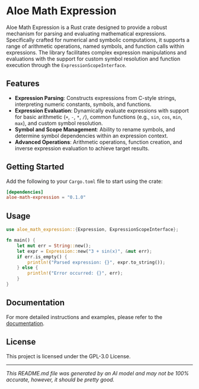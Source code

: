 # Aloe Math Expression

Aloe Math Expression is a Rust crate designed to provide a robust mechanism for parsing and evaluating mathematical expressions. Specifically crafted for numerical and symbolic computations, it supports a range of arithmetic operations, named symbols, and function calls within expressions. The library facilitates complex expression manipulations and evaluations with the support for custom symbol resolution and function execution through the `ExpressionScopeInterface`.

## Features

- **Expression Parsing**: Constructs expressions from C-style strings, interpreting numeric constants, symbols, and functions.
- **Expression Evaluation**: Dynamically evaluate expressions with support for basic arithmetic (`+`, `-`, `*`, `/`), common functions (e.g., `sin`, `cos`, `min`, `max`), and custom symbol resolution.
- **Symbol and Scope Management**: Ability to rename symbols, and determine symbol dependencies within an expression context.
- **Advanced Operations**: Arithmetic operations, function creation, and inverse expression evaluation to achieve target results.

## Getting Started

Add the following to your `Cargo.toml` file to start using the crate:
```toml
[dependencies]
aloe-math-expression = "0.1.0"
```

## Usage

```rust
use aloe_math_expression::{Expression, ExpressionScopeInterface};

fn main() {
    let mut err = String::new();
    let expr = Expression::new("3 + sin(x)", &mut err);
    if err.is_empty() {
        println!("Parsed expression: {}", expr.to_string());
    } else {
        println!("Error occurred: {}", err);
    }
}
```

## Documentation

For more detailed instructions and examples, please refer to the [documentation](https://docs.rs/aloe-math-expression).

## License

This project is licensed under the GPL-3.0 License.

---

*This README.md file was generated by an AI model and may not be 100% accurate, however, it should be pretty good.*